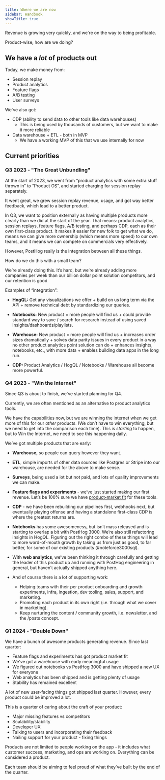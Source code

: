 ```yaml
---
title: Where we are now
sidebar: Handbook
showTitle: true
---
```


Revenue is growing very quickly, and we're on the way to being profitable.

Product-wise, how are we doing?

## We have a _lot_ of products out

Today, we make money from:

* Session replay
* Product analytics
* Feature flags
* A/B testing
* User surveys

We've also got:

* CDP (ability to send data to other tools like data warehouses)
  * This is being used by thousands of customers, but we want to make it more reliable
* Data warehouse + ETL - both in MVP
  * We have a working MVP of this that we use internally for now

## Current priorities

### Q3 2023 - "The Great Unbundling"

At the start of 2023, we went from “product analytics with some extra stuff thrown in” to “Product OS”, and started charging for session replay separately.

It went great, we grew session replay revenue, usage, and got way better feedback, which lead to a better product.

In Q3, we want to position externally as having multiple products more clearly than we did at the start of the year. That means: product analytics, session replays, feature flags, A/B testing, and perhaps CDP, each as their own first-class product. It makes it easier for new folk to get what we do, means we can give more ownership (which means more speed) to our own teams, and it means we can compete on commercials very effectively.

However, PostHog really is the integration between all these things.

How do we do this with a small team?

We’re already doing this. It’s hard, but we’re already adding more companies per week than our billion dollar point solution competitors, and our retention is good.

Examples of “integration”:

- **HogQL:** Get any visualizations we offer + build on us long term via the API + remove technical debt by standardizing our queries.

- **Notebooks:** New product = more people will find us + could provide standard way to save / search for research instead of using saved insights/dashboards/playlists.

- **Warehouse:** New product = more people will find us + increases order sizes dramatically + solves data parity issues in every product in a way no other product analytics point solution can do + enhances insights, notebooks, etc., with more data + enables building data apps in the long run.

- **CDP:** Product Analytics / HogQL / Notebooks / Warehouse all become more powerful.

### Q4 2023 - "Win the Internet"

Since Q3 is about to finish, we've started planning for Q4.

Currently, we are often mentioned as an alternative to product analytics tools.

We have the capabilities now, but we are winning the internet when we get more of this for our _other_ products. (We don’t have to win everything, but we need to get into the comparison each time). This is _starting_ to happen, but to Win the Internet, we need to see this happening daily.

We’ve got multiple products that are early:

- **Warehouse**, so people can query however they want.

- **ETL**, simple imports of other data sources like Postgres or Stripe into our warehouse, are needed for the above to make sense.

- **Surveys**, being used a lot but not paid, and lots of quality improvements we can make.

- **Feature flags and experiments** - we’ve just started making our first revenue. Let’s be 100% sure we have [product-market fit](/blog/product-market-fit-game) for these tools.

- **CDP** - we have been rebuilding our pipelines first, webhooks next, but eventually playing offense and having a standalone first-class CDP is where the greatest returns are.

- **Notebooks** has some awesomeness, but isn’t mass released and is starting to overlap a bit with PostHog 3000. We’re also still refactoring insights in HogQL. Figuring out the right combo of these things will lead to more word-of-mouth growth by taking us from just as good, to far better, for some of our existing products (#noteforce3000sql).

- With **web analytics**, we’ve been thinking it through carefully and getting the leader of this product up and running with PostHog engineering in general, but haven’t actually shipped anything here.

- And of course there is a lot of supporting work:
  - Helping teams with their per product onboarding and growth experiments, infra, ingestion, dev tooling, sales, support, and marketing.
  - Promoting each product in its own right (i.e. through what we cover in marketing).
  - Keep nurturing the content / community growth, i.e. newsletter, and the /posts concept.

### Q1 2024 - "Double Down"

We have a bunch of awesome products generating revenue. Since last quarter:

- Feature flags and experiments has got product market fit
- We've got a warehouse with early meaningful usage
- We figured out notebooks vs PostHog 3000 and have shipped a new UX for everyone
- Web analytics has been shipped and is getting plenty of usage
- Stability has remained excellent

A lot of new user-facing things got shipped last quarter. However, every product could be improved a lot.

This is a quarter of caring about the craft of your product:

- Major missing features vs competitors
- Scalability/stability
- Developer UX
- Talking to users and incorporating their feedback
- Nailing support for your product - fixing things

Products are not limited to people working on the app - it includes what customer success, marketing, and ops are working on. Everything can be considered a product.

Each team should be aiming to feel proud of what they've built by the end of the quarter.
